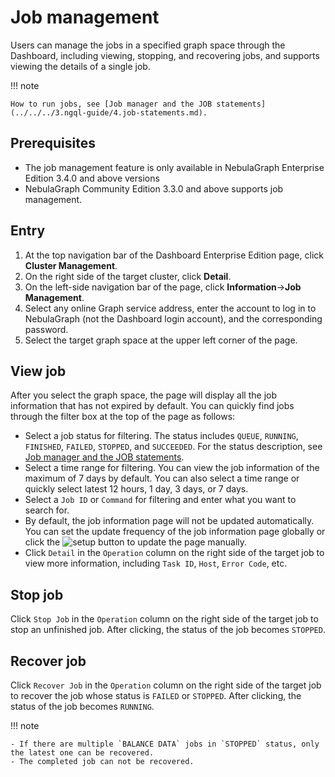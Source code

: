 # Job management

Users can manage the jobs in a specified graph space through the Dashboard, including viewing, stopping, and recovering jobs, and supports viewing the details of a single job.

!!! note

    How to run jobs, see [Job manager and the JOB statements](../../../3.ngql-guide/4.job-statements.md).

## Prerequisites

- The job management feature is only available in NebulaGraph Enterprise Edition 3.4.0 and above versions
- NebulaGraph Community Edition 3.3.0 and above supports job management.

## Entry

1. At the top navigation bar of the Dashboard Enterprise Edition page, click **Cluster Management**.
2. On the right side of the target cluster, click **Detail**.
3. On the left-side navigation bar of the page, click **Information**->**Job Management**.
4. Select any online Graph service address, enter the account to log in to NebulaGraph (not the Dashboard login account), and the corresponding password.
5. Select the target graph space at the upper left corner of the page.

## View job

After you select the graph space, the page will display all the job information that has not expired by default. You can quickly find jobs through the filter box at the top of the page as follows:

- Select a job status for filtering. The status includes `QUEUE`, `RUNNING`, `FINISHED`, `FAILED`, `STOPPED`, and `SUCCEEDED`. For the status description, see [Job manager and the JOB statements](../../../3.ngql-guide/4.job-statements.md).
- Select a time range for filtering. You can view the job information of the maximum of 7 days by default. You can also select a time range or quickly select latest 12 hours, 1 day, 3 days, or 7 days.
- Select a `Job ID` or `Command` for filtering and enter what you want to search for.
- By default, the job information page will not be updated automatically. You can set the update frequency of the job information page globally or click the ![setup](https://docs-cdn.nebula-graph.com.cn/figures/refresh-220616.png) button to update the page manually.
- Click `Detail` in the `Operation` column on the right side of the target job to view more information, including `Task ID`, `Host`, `Error Code`, etc.

## Stop job

Click `Stop Job` in the `Operation` column on the right side of the target job to stop an unfinished job. After clicking, the status of the job becomes `STOPPED`.

## Recover job

Click `Recover Job` in the `Operation` column on the right side of the target job to recover the job whose status is `FAILED` or `STOPPED`. After clicking, the status of the job becomes `RUNNING`.

!!! note

    - If there are multiple `BALANCE DATA` jobs in `STOPPED` status, only the latest one can be recovered.
    - The completed job can not be recovered.